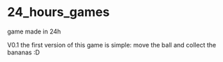 # 24_hours_games
game made in 24h

V0.1
the first version of this game is simple: move the ball and collect the bananas :D
